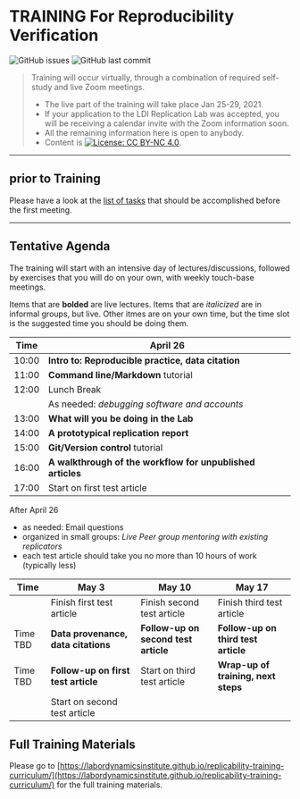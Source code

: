 TRAINING For Reproducibility Verification
=========================================


![GitHub issues](https://img.shields.io/github/issues-raw/labordynamicsinstitute/replicability-training.svg?style=flat) ![GitHub last commit](https://img.shields.io/github/last-commit/labordynamicsinstitute/replicability-training.svg?style=flat)

> Training will occur virtually, through a combination of required self-study and live Zoom meetings. 
> - The live part of the training will take place Jan 25-29, 2021.
> - If your application to the LDI Replication Lab was accepted,  you will be receiving a calendar invite with the Zoom information soon. 
> - All the remaining information here is open to anybody. 
> - Content is [![License: CC BY-NC 4.0](https://licensebuttons.net/l/by-nc/4.0/80x15.png)](https://creativecommons.org/licenses/by-nc/4.0/).

---

prior to Training
------

Please have a look at the [list of tasks](https://labordynamicsinstitute.github.io/replicability-training-curriculum/pre-training.html) that should be accomplished before the first meeting. 

---

Tentative Agenda
----------------

The training will start with an intensive day of lectures/discussions, followed by exercises that you will do on your own, with weekly touch-base meetings.

Items that are **bolded** are live lectures. Items that are *italicized* are in informal groups, but live. Other itmes are on your own time, but the time slot is the suggested time you should be doing them. 

| Time  |  April 26                                                 |
|-------|-----------------------------------------------------------|
| 10:00 |  **Intro to: Reproducible practice, data citation**       |
| 11:00 |  **Command line/Markdown**   tutorial                     |
| 12:00 |  Lunch Break                                              |
|       |  As needed: *debugging software and accounts*             |
| 13:00 |  **What will you be doing in the Lab**                    |
| 14:00 |  **A prototypical replication report**                    |
| 15:00 |  **Git/Version control** tutorial                         |
| 16:00 |  **A walkthrough of the workflow for unpublished articles** |
| 17:00 |  Start on first test article                            |

After April 26

- as needed: Email questions
- organized in small groups: *Live Peer group mentoring with existing replicators*
- each test article should take you no more than 10 hours of work (typically less)


| Time     | May 3                               |  May 10                               | May 17 | 
|----------|-------------------------------------|---------------------------------------|--------|
|          | Finish first test article           |  Finish second test article           |  Finish third test article          | 
| Time TBD | **Data provenance, data citations** |  **Follow-up on second test article** | **Follow-up on third test article** |
| Time TBD | **Follow-up on first test article** |  Start on third test article          | **Wrap-up of training, next steps** |
| | Start on second test article    | | |


Full Training Materials
----------------------

Please go to [https://labordynamicsinstitute.github.io/replicability-training-curriculum/](https://labordynamicsinstitute.github.io/replicability-training-curriculum/) for the full training materials.

